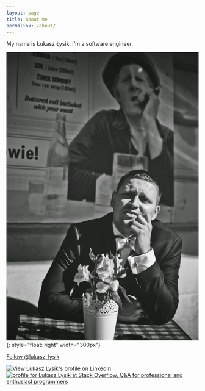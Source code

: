 ```yaml
---
layout: page
title: About me
permalink: /about/
---
```

My name is Łukasz Łysik. I'm a software engineer.

![Me](/assets/me.jpg){: style="float: right" width="300px"}

<a href="https://twitter.com/lukasz_lysik" class="twitter-follow-button" data-show-count="false" data-size="large">Follow @lukasz_lysik</a>
<script>!function(d,s,id){var js,fjs=d.getElementsByTagName(s)[0],p=/^http:/.test(d.location)?'http':'https';if(!d.getElementById(id)){js=d.createElement(s);js.id=id;js.src=p+'://platform.twitter.com/widgets.js';fjs.parentNode.insertBefore(js,fjs);}}(document, 'script', 'twitter-wjs');</script>

<a href="https://uk.linkedin.com/pub/lukasz-lysik/11/590/972">
<img src="https://static.licdn.com/scds/common/u/img/webpromo/btn_myprofile_160x33.png" width="160" height="33" border="0" alt="View Lukasz Lysik's profile on LinkedIn">
</a>

<a href="http://stackoverflow.com/users/166740/lukasz-lysik">
<img src="http://stackoverflow.com/users/flair/166740.png" width="208" height="58" alt="profile for Lukasz Lysik at Stack Overflow, Q&amp;A for professional and enthusiast programmers" title="profile for Lukasz Lysik at Stack Overflow, Q&amp;A for professional and enthusiast programmers">
</a>

<div class="github-card" data-github="lukasz-lysik" data-width="400" data-height="" data-theme="default"></div>
<script src="//cdn.jsdelivr.net/github-cards/latest/widget.js"></script>
